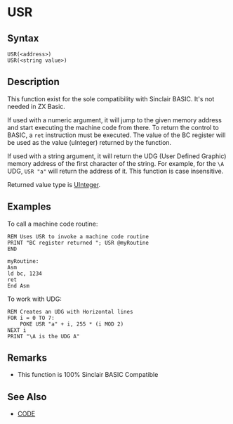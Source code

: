 # USR

## Syntax


```
USR(<address>)
USR(<string value>)
```

## Description

This function exist for the sole compatibility with Sinclair BASIC. It's not needed in ZX Basic.

If used with a numeric argument, it will jump to the given memory address and start executing the machine code from there.
To return the control to BASIC, a `ret` instruction must be executed. The value of the BC register will be used as the
value (uInteger) returned by the function.

If used with a string argument, it will return the UDG (User Defined Graphic) memory address of the first character of the string.
For example, for the `\A` UDG, `USR "a"` will return the address of it. This function is case insensitive.

Returned value type is [UInteger](types.md#Integral).

## Examples

To call a machine code routine:
```
REM Uses USR to invoke a machine code routine
PRINT "BC register returned "; USR @myRoutine
END

myRoutine:
Asm
ld bc, 1234
ret
End Asm
```

To work with UDG:
```
REM Creates an UDG with Horizontal lines
FOR i = 0 TO 7:
    POKE USR "a" + i, 255 * (i MOD 2)
NEXT i
PRINT "\A is the UDG A"
```

## Remarks

* This function is 100% Sinclair BASIC Compatible

## See Also

* [CODE](code.md)
